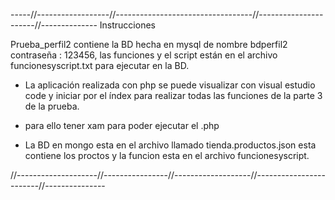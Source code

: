 -----//------------------//----------------------------------//----------------------//--------------
Instrucciones 

Prueba_perfil2 contiene la BD hecha en mysql de nombre bdperfil2 contraseña : 123456,
las funciones y el script están en el archivo funcionesyscript.txt para ejecutar en la BD.

- La aplicación realizada con php se puede visualizar con visual estudio code y iniciar por el índex para realizar todas las funciones  de la parte 3 de la prueba.
  
- para ello tener xam para poder ejecutar el .php

- La BD en mongo esta en el archivo llamado tienda.productos.json esta contiene los proctos y la funcion esta en el archivo
  funcionesyscript.

//--------------------//----------------//-------------------//------------------------//---------------


